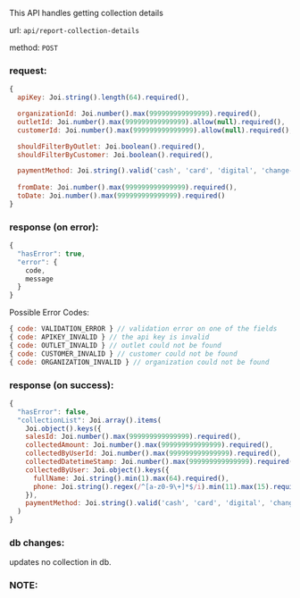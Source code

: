 This API handles getting collection details

url: `api/report-collection-details`

method: `POST`

### request: 
```js
{
  apiKey: Joi.string().length(64).required(),

  organizationId: Joi.number().max(999999999999999).required(),
  outletId: Joi.number().max(999999999999999).allow(null).required(),
  customerId: Joi.number().max(999999999999999).allow(null).required(),

  shouldFilterByOutlet: Joi.boolean().required(),
  shouldFilterByCustomer: Joi.boolean().required(),

  paymentMethod: Joi.string().valid('cash', 'card', 'digital', 'change-wallet', null).required(),
  
  fromDate: Joi.number().max(999999999999999).required(),
  toDate: Joi.number().max(999999999999999).required()
}
```

### response (on error):
```js
{
  "hasError": true,
  "error": {
    code,
    message
  }
}
```

Possible Error Codes:
```js
{ code: VALIDATION_ERROR } // validation error on one of the fields
{ code: APIKEY_INVALID } // the api key is invalid
{ code: OUTLET_INVALID } // outlet could not be found 
{ code: CUSTOMER_INVALID } // customer could not be found
{ code: ORGANIZATION_INVALID } // organization could not be found
```

### response (on success):
```js
{
  "hasError": false,
  "collectionList": Joi.array().items(
    Joi.object().keys({
    salesId: Joi.number().max(999999999999999).required(),
    collectedAmount: Joi.number().max(999999999999999).required(),
    collectedByUserId: Joi.number().max(999999999999999).required(),
    collectedDatetimeStamp: Joi.number().max(999999999999999).required(),
    collectedByUser: Joi.object().keys({
      fullName: Joi.string().min(1).max(64).required(),
      phone: Joi.string().regex(/^[a-z0-9\+]*$/i).min(11).max(15).required(),
    }),    
    paymentMethod: Joi.string().valid('cash', 'card', 'digital', 'change-wallet').required()
  )
}
```

### db changes:
updates no collection in db.

### NOTE: